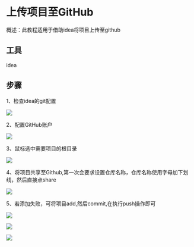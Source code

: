 # 上传项目至GitHub
概述：此教程适用于借助idea将项目上传至github
## 工具
idea
## 步骤
1、检查idea的git配置

![](/Users/noah/github_noah/docsify/docs/git/_images/img.png)

2、配置GitHub账户

![](/Users/noah/github_noah/docsify/docs/git/_images/img_1.png)

3、鼠标选中需要项目的根目录

![](/Users/noah/github_noah/docsify/docs/git/_images/img_2.png)

4、将项目共享至Github,第一次会要求设置仓库名称，仓库名称使用字母加下划线，然后直接点share

![](/Users/noah/github_noah/docsify/docs/git/_images/img_3.png)

5、若添加失败，可将项目add,然后commit,在执行push操作即可

![](/Users/noah/github_noah/docsify/docs/git/_images/img_4.png)

![](/Users/noah/github_noah/docsify/docs/git/_images/img_5.png)

![](/Users/noah/github_noah/docsify/docs/git/_images/img_7.png)


